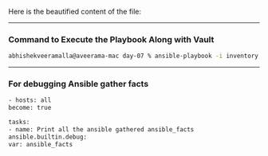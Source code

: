 Here is the beautified content of the file:

---

### Command to Execute the Playbook Along with Vault

```bash
abhishekveeramalla@aveerama-mac day-07 % ansible-playbook -i inventory.ini ec2_stop.yaml --vault-password-file vault.pass
```

---

### For debugging Ansible gather facts
```bash
- hosts: all
become: true

tasks:
- name: Print all the ansible gathered ansible_facts
ansible.builtin.debug:
var: ansible_facts

```
